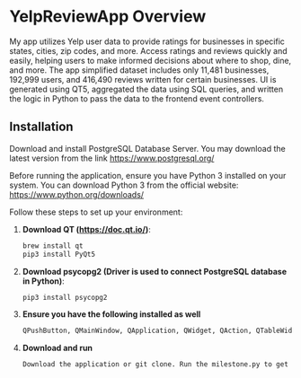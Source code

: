 # YelpReviewApp Overview
My app utilizes Yelp user data to provide ratings for businesses in specific states, cities, zip codes, and more. Access ratings and reviews quickly and easily, helping users to make informed decisions about where to shop, dine, and more. The app simplified dataset includes only 11,481 businesses, 192,999 users, and 416,490 reviews written for certain businesses. UI is generated using QT5, aggregated the data using SQL queries, and written the logic in Python to pass the data to the frontend event controllers.

## Installation
Download and install PostgreSQL Database Server. You may download the latest version from
the link https://www.postgresql.org/

Before running the application, ensure you have Python 3 installed on your system. You can download Python 3 from the official website: https://www.python.org/downloads/

Follow these steps to set up your environment:

1. **Download QT (https://doc.qt.io/)**:

   ```bash
   brew install qt
   pip3 install PyQt5

2. **Download psycopg2 (Driver is used to connect PostgreSQL database in Python)**:

   ```bash
   pip3 install psycopg2

3. **Ensure you have the following installed as well**

   ```bash
   QPushButton, QMainWindow, QApplication, QWidget, QAction, QTableWidget, QTableWidgetItem, QVBoxLayout, QtCore, QIcon, QPixmap

4. **Download and run**
   
   ```bash
   Download the application or git clone. Run the milestone.py to get started.
